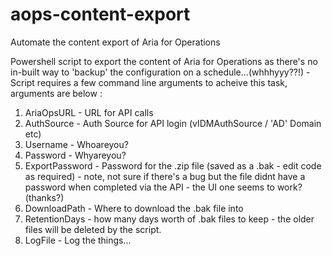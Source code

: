 # aops-content-export
Automate the content export of Aria for Operations


Powershell script to export the content of Aria for Operations as there's no in-built way to 'backup' the configuration on a schedule...(whhhyyy??!) - Script requires a few command line arguments to acheive this task, arguments are below :

1. AriaOpsURL - URL for API calls
2. AuthSource - Auth Source for API login (vIDMAuthSource / 'AD' Domain etc)
3. Username - Whoareyou?
4. Password - Whyareyou?
5. ExportPassword - Password for the .zip file (saved as a .bak - edit code  as required) - note, not sure if there's a bug but the file didnt have a password when completed via the API - the UI one seems to work? (thanks?)
6. DownloadPath - Where to download the .bak file into
7. RetentionDays - how many days worth of .bak files to keep - the older files will be deleted by the script.
8. LogFile - Log the things...
